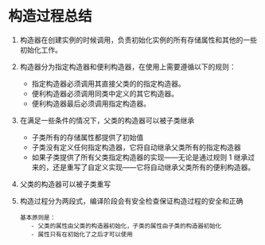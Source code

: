 # 构造过程总结

1. 构造器在创建实例的时候调用，负责初始化实例的所有存储属性和其他的一些初始化工作。

2. 构造器分为指定构造器和便利构造器，在使用上需要遵循以下的规则：
      
    - 指定构造器必须调用其直接父类的的指定构造器。
    - 便利构造器必须调用同类中定义的其它构造器。
    - 便利构造器最后必须调用指定构造器。

3. 在满足一些条件的情况下，父类的构造器可以被子类继承

    - 子类所有的存储属性都提供了初始值 
    - 子类没有定义任何指定构造器，它将自动继承父类所有的指定构造器
    - 如果子类提供了所有父类指定构造器的实现——无论是通过规则 1 继承过来的，还是重写了自定义实现——它将自动继承父类所有的便利构造器。
  
4. 父类的构造器可以被子类重写

5. 构造过程分为两段式，编译阶段会有安全检查保证构造过程的安全和正确
      
       基本原则是： 
          - 父类的属性由父类的构造器初始化，子类的属性由子类的构造器初始化
          - 属性只有在初始化了之后才可以使用
                  
       